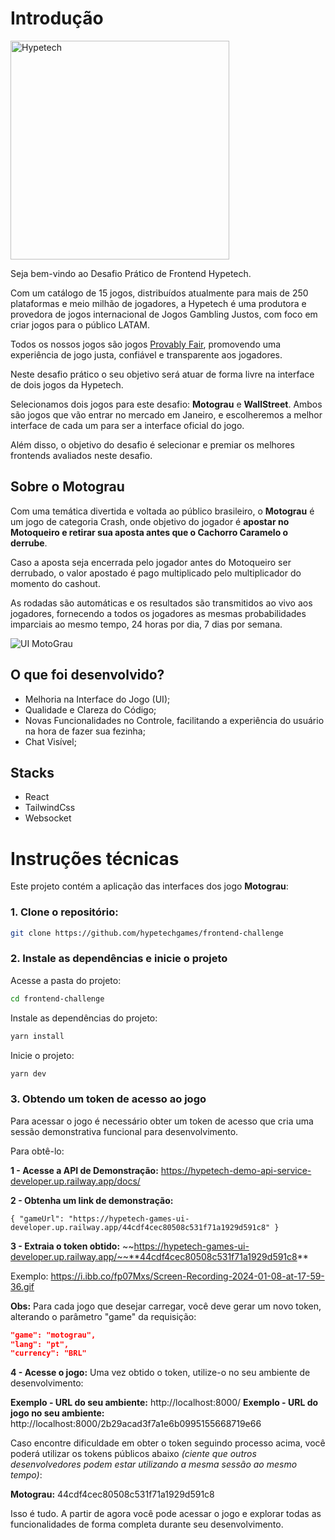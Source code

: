 
# Introdução

<img src="https://hypetech.games/assets/images/branding/dark.png" alt="Hypetech" width="350"/>

Seja bem-vindo ao Desafio Prático de Frontend Hypetech.

Com um catálogo de 15 jogos, distribuídos atualmente para mais de 250 plataformas e meio milhão de jogadores, a Hypetech é uma produtora e provedora de jogos internacional de Jogos Gambling Justos, com foco em criar jogos para o público LATAM.

Todos os nossos jogos são jogos [Provably Fair](https://provablyfair.org/), promovendo uma experiência de jogo justa, confiável e transparente aos jogadores.

Neste desafio prático o seu objetivo será atuar de forma livre na interface de dois jogos da Hypetech.

Selecionamos dois jogos para este desafio: **Motograu** e **WallStreet**. Ambos são jogos que vão entrar no mercado em Janeiro, e escolheremos a melhor interface de cada um para ser a interface oficial do jogo.

Além disso, o objetivo do desafio é selecionar e premiar os melhores frontends avaliados neste desafio.


## Sobre o Motograu

Com uma temática divertida e voltada ao público brasileiro, o **Motograu** é um jogo de categoria Crash, onde objetivo do jogador é **apostar no Motoqueiro e retirar sua aposta antes que o Cachorro Caramelo o derrube**.

Caso a aposta seja encerrada pelo jogador antes do Motoqueiro ser derrubado, o valor apostado é pago multiplicado pelo multiplicador do momento do cashout.

As rodadas são automáticas e os resultados são transmitidos ao vivo aos jogadores, fornecendo a todos os jogadores as mesmas probabilidades imparciais ao mesmo tempo, 24 horas por dia, 7 dias por semana.

![UI MotoGrau](https://github.com/ViniciusDuarte17/frontend-challenge/assets/92999708/018fd4fc-6d5f-47a4-8307-513cbd93df2f)



## O que foi desenvolvido?

- Melhoria na Interface do Jogo (UI);
- Qualidade e Clareza do Código;
- Novas Funcionalidades no Controle, facilitando a experiência do usuário na hora de fazer sua fezinha;
- Chat Visível;


## Stacks
- React
- TailwindCss
- Websocket


# Instruções técnicas

Este projeto contém a aplicação das interfaces dos jogo **Motograu**:

### 1. Clone o repositório:
```bash
git clone https://github.com/hypetechgames/frontend-challenge
```

### 2. Instale as dependências e inicie o projeto

Acesse a pasta do projeto:
```bash
cd frontend-challenge
```

Instale as dependências do projeto:
```bash
yarn install
```

Inicie o projeto:
```bash
yarn dev
```

### 3. Obtendo um token de acesso ao jogo

Para acessar o jogo é necessário obter um token de acesso que cria uma sessão demonstrativa funcional para desenvolvimento.

Para obtê-lo:

**1 - Acesse a API de Demonstração:** 
 https://hypetech-demo-api-service-developer.up.railway.app/docs/

**2 - Obtenha um link de demonstração:**	

	{ "gameUrl": "https://hypetech-games-ui-developer.up.railway.app/44cdf4cec80508c531f71a1929d591c8" }

**3 - Extraia o token obtido:**
~~https://hypetech-games-ui-developer.up.railway.app/~~**44cdf4cec80508c531f71a1929d591c8**


Exemplo: https://i.ibb.co/fp07Mxs/Screen-Recording-2024-01-08-at-17-59-36.gif


**Obs:** Para cada jogo que desejar carregar, você deve gerar um novo token, alterando o parâmetro "game" da requisição:

 ```json
"game": "motograu",
"lang": "pt",
"currency": "BRL"
```

**4 - Acesse o jogo:**
Uma vez obtido o token, utilize-o no seu ambiente de desenvolvimento:

**Exemplo - URL do seu ambiente:** http://localhost:8000/
**Exemplo - URL do jogo no seu ambiente:** http://localhost:8000/2b29acad3f7a1e6b0995155668719e66

Caso encontre dificuldade em obter o token seguindo processo acima, você poderá utilizar os tokens públicos abaixo *(ciente que outros desenvolvedores podem estar utilizando a mesma sessão ao mesmo tempo)*:

**Motograu:** 44cdf4cec80508c531f71a1929d591c8

Isso é tudo. A partir de agora você pode acessar o jogo e explorar todas as funcionalidades de forma completa durante seu desenvolvimento.
